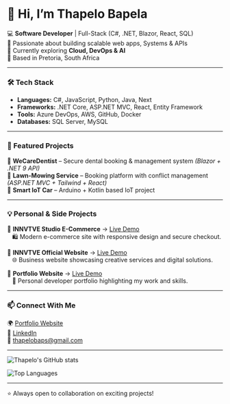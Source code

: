 # 👋 Hi, I’m Thapelo Bapela  

💻 **Software Developer** | Full-Stack (C#, .NET, Blazor, React,  SQL)  
🚀 Passionate about building scalable web apps, Systems & APIs  
🌱 Currently exploring **Cloud, DevOps & AI**  
📍 Based in Pretoria, South Africa  

---

### 🛠️ Tech Stack  
- **Languages:** C#, JavaScript, Python, Java, Next 
- **Frameworks:** .NET Core, ASP.NET MVC, React, Entity Framework  
- **Tools:** Azure DevOps, AWS, GitHub, Docker  
- **Databases:** SQL Server, MySQL  

---

### 🌟 Featured Projects  
🔹 **WeCareDentist** – Secure dental booking & management system *(Blazor + .NET 9 API)*  
🔹 **Lawn-Mowing Service** – Booking platform with conflict management *(ASP.NET MVC + Tailwind + React)*  
🔹 **Smart IoT Car** – Arduino + Kotlin based IoT project  

---

### 💡 Personal & Side Projects  
🔸 **INNVTVE Studio E-Commerce** → [Live Demo](https://innvtve-studio-tawny.vercel.app/)  
&nbsp;&nbsp;&nbsp;🛍️ Modern e-commerce site with responsive design and secure checkout.  

🔸 **INNVTVE Official Website** → [Live Demo](https://innvtve.vercel.app/)  
&nbsp;&nbsp;&nbsp;🌐 Business website showcasing creative services and digital solutions.  

🔸 **Portfolio Website** → [Live Demo](https://thapelobapela.vercel.app)  
&nbsp;&nbsp;&nbsp;🎨 Personal developer portfolio highlighting my work and skills.  

---

### 📫 Connect With Me  
🌍 [Portfolio Website](https://thapelobapela.vercel.app)  
💼 [LinkedIn](https://www.linkedin.com/in/thapelo-bapela-859a5471/)  
📧 thapelobaps@gmail.com  

---

![Thapelo's GitHub stats](https://github-readme-stats.vercel.app/api?username=thapelobapela&show_icons=true&theme=radical)

![Top Languages](https://github-readme-stats.vercel.app/api/top-langs/?username=thapelobapela&layout=compact&theme=radical)

---
⭐️ Always open to collaboration on exciting projects!

